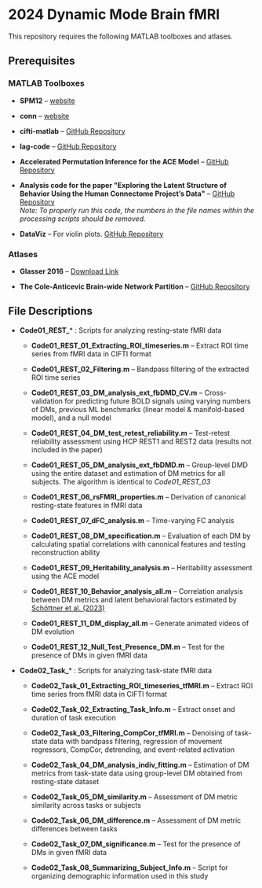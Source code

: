 
# 2024 Dynamic Mode Brain fMRI

This repository requires the following MATLAB toolboxes and atlases.

## Prerequisites

### MATLAB Toolboxes

-   **SPM12** – [website](https://www.fil.ion.ucl.ac.uk/spm/software/spm12/)
    
-   **conn** – [website](https://web.conn-toolbox.org/)
    
-   **cifti-matlab** – [GitHub Repository](https://github.com/Washington-University/cifti-matlab.git)
    
-   **lag-code** – [GitHub Repository](https://github.com/ryraut/lag-code)
    
-   **Accelerated Permutation Inference for the ACE Model** – [GitHub Repository](https://github.com/NISOx-BDI/APACE)
    
-   **Analysis code for the paper "Exploring the Latent Structure of Behavior Using the Human Connectome Project’s Data"** – [GitHub Repository](https://github.com/connectomicslab/hcp-behavioral-domains)  
    _Note: To properly run this code, the numbers in the file names within the processing scripts should be removed._
    
-   **DataViz** – For violin plots. [GitHub Repository](https://github.com/povilaskarvelis/DataViz)
    

### Atlases

-   **Glasser 2016** – [Download Link](https://balsa.wustl.edu/study/RVVG)
    
-   **The Cole-Anticevic Brain-wide Network Partition** – [GitHub Repository](https://github.com/ColeLab/ColeAnticevicNetPartition)
    

## File Descriptions

-   **Code01_REST_*** : Scripts for analyzing resting-state fMRI data
    
    -   **Code01_REST_01_Extracting_ROI_timeseries.m** – Extract ROI time series from fMRI data in CIFTI format
        
    -   **Code01_REST_02_Filtering.m** – Bandpass filtering of the extracted ROI time series
        
    -   **Code01_REST_03_DM_analysis_ext_fbDMD_CV.m** – Cross-validation for predicting future BOLD signals using varying numbers of DMs, previous ML benchmarks (linear model & manifold-based model), and a null model
        
    -   **Code01_REST_04_DM_test_retest_reliability.m** – Test-retest reliability assessment using HCP REST1 and REST2 data (results not included in the paper)
        
    -   **Code01_REST_05_DM_analysis_ext_fbDMD.m** – Group-level DMD using the entire dataset and estimation of DM metrics for all subjects. The algorithm is identical to *Code01_REST_03*
        
    -   **Code01_REST_06_rsFMRI_properties.m** – Derivation of canonical resting-state features in fMRI data
        
    -   **Code01_REST_07_dFC_analysis.m** – Time-varying FC analysis
        
    -   **Code01_REST_08_DM_specification.m** – Evaluation of each DM by calculating spatial correlations with canonical features and testing reconstruction ability
        
    -   **Code01_REST_09_Heritability_analysis.m** – Heritability assessment using the ACE model
        
    -   **Code01_REST_10_Behavior_analysis_all.m** – Correlation analysis between DM metrics and latent behavioral factors estimated by [Schöttner et al. (2023)](https://www.nature.com/articles/s41598-022-27101-1)
        
    -   **Code01_REST_11_DM_display_all.m** – Generate animated videos of DM evolution
        
    -   **Code01_REST_12_Null_Test_Presence_DM.m** – Test for the presence of DMs in given fMRI data
        
-   **Code02_Task_*** : Scripts for analyzing task-state fMRI data
    
    -   **Code02_Task_01_Extracting_ROI_timeseries_tfMRI.m** – Extract ROI time series from fMRI data in CIFTI format
        
    -   **Code02_Task_02_Extracting_Task_Info.m** – Extract onset and duration of task execution
        
    -   **Code02_Task_03_Filtering_CompCor_tfMRI.m** – Denoising of task-state data with bandpass filtering, regression of movement regressors, CompCor, detrending, and event-related activation
        
    -   **Code02_Task_04_DM_analysis_indiv_fitting.m** – Estimation of DM metrics from task-state data using group-level DM obtained from resting-state dataset
        
    -   **Code02_Task_05_DM_similarity.m** – Assessment of DM metric similarity across tasks or subjects
        
    -   **Code02_Task_06_DM_difference.m** – Assessment of DM metric differences between tasks
        
    -   **Code02_Task_07_DM_significance.m** – Test for the presence of DMs in given fMRI data
        
    -   **Code02_Task_08_Summarizing_Subject_Info.m** – Script for organizing demographic information used in this study
        
